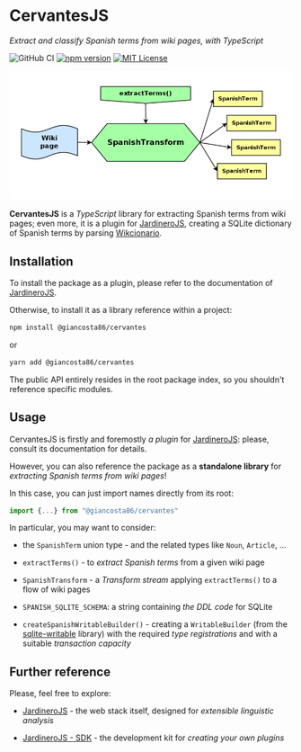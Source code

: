 # CervantesJS

_Extract and classify Spanish terms from wiki pages, with TypeScript_

![GitHub CI](https://github.com/giancosta86/CervantesJS/actions/workflows/publish-to-npm.yml/badge.svg)
[![npm version](https://badge.fury.io/js/@giancosta86%2Fcervantes.svg)](https://badge.fury.io/js/@giancosta86%2Fcervantes)
[![MIT License](https://img.shields.io/badge/license-MIT-blue.svg?style=flat)](/LICENSE)

![Overview](./docs/diagrams/overview.png)

**CervantesJS** is a _TypeScript_ library for extracting Spanish terms from wiki pages; even more, it is a plugin for [JardineroJS](https://github.com/giancosta86/JardineroJS), creating a SQLite dictionary of Spanish terms by parsing [Wikcionario](https://es.wiktionary.org/).

## Installation

To install the package as a plugin, please refer to the documentation of [JardineroJS](https://github.com/giancosta86/JardineroJS).

Otherwise, to install it as a library reference within a project:

```bash
npm install @giancosta86/cervantes
```

or

```bash
yarn add @giancosta86/cervantes
```

The public API entirely resides in the root package index, so you shouldn't reference specific modules.

## Usage

CervantesJS is firstly and foremostly _a plugin_ for [JardineroJS](https://github.com/giancosta86/JardineroJS): please, consult its documentation for details.

However, you can also reference the package as a **standalone library** for _extracting Spanish terms from wiki pages_!

In this case, you can just import names directly from its root:

```typescript
import {...} from "@giancosta86/cervantes"
```

In particular, you may want to consider:

- the `SpanishTerm` union type - and the related types like `Noun`, `Article`, ...

- `extractTerms()` - to _extract Spanish terms_ from a given wiki page

- `SpanishTransform` - a _Transform stream_ applying `extractTerms()` to a flow of wiki pages

- `SPANISH_SQLITE_SCHEMA`: a string containing _the DDL code_ for SQLite

- `createSpanishWritableBuilder()` - creating a `WritableBuilder` (from the [sqlite-writable](https://github.com/giancosta86/sqlite-writable) library) with the required _type registrations_ and with a suitable _transaction capacity_

## Further reference

Please, feel free to explore:

- [JardineroJS](https://github.com/giancosta86/JardineroJS) - the web stack itself, designed for _extensible linguistic analysis_

- [JardineroJS - SDK](https://github.com/giancosta86/JardineroJS-sdk) - the development kit for _creating your own plugins_
